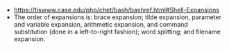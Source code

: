 - https://tiswww.case.edu/php/chet/bash/bashref.html#Shell-Expansions
- The order of expansions is: brace expansion; tilde expansion, parameter and variable expansion, arithmetic expansion, and command substitution (done in a left-to-right fashion); word splitting; and filename expansion. 